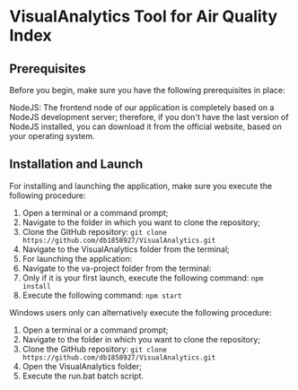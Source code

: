 # VisualAnalytics Tool for Air Quality Index

## Prerequisites

Before you begin, make sure you have the following prerequisites in place:

NodeJS: The frontend node of our application is completely based on a NodeJS development server; therefore, if you don't have the last version of NodeJS installed, you can download it from the official website, based on your operating system.

## Installation and Launch

For installing and launching the application, make sure you execute the following procedure:

1. Open a terminal or a command prompt;
2. Navigate to the folder in which you want to clone the repository;
3. Clone the GitHub repository:
`git clone https://github.com/db1858927/VisualAnalytics.git`
5. Navigate to the VisualAnalytics folder from the terminal;
6. For launching the application:
  7. Navigate to the va-project folder from the terminal:
  8. Only if it is your first launch, execute the following command:
  `npm install`
9. Execute the following command:
     `npm start`

Windows users only can alternatively execute the following procedure:

1. Open a terminal or a command prompt;
2. Navigate to the folder in which you want to clone the repository;
3. Clone the GitHub repository:
`git clone https://github.com/db1858927/VisualAnalytics.git`
4. Open the VisualAnalytics folder;
5. Execute the run.bat batch script.
